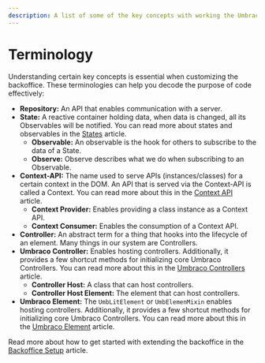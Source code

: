 ```yaml
---
description: A list of some of the key concepts with working the Umbraco Backoffice.
---
```


# Terminology

Understanding certain key concepts is essential when customizing the backoffice. These terminologies can help you decode the purpose of code effectively:

* **Repository:** An API that enables communication with a server.
* **State:** A reactive container holding data, when data is changed, all its Observables will be notified. You can read more about states and observables in the [States](states.md) article.
  * **Observable:** An observable is the hook for others to subscribe to the data of a State.
  * **Observe:** Observe describes what we do when subscribing to an Observable.
* **Context-API:** The name used to serve APIs (instances/classes) for a certain context in the DOM. An API that is served via the Context-API is called a Context. You can read more about this in the [Context API](context-api/) article.
  * **Context Provider:** Enables providing a class instance as a Context API.
  * **Context Consumer:** Enables the consumption of a Context API.
* **Controller:** An abstract term for a thing that hooks into the lifecycle of an element. Many things in our system are Controllers.
* **Umbraco Controller:** Enables hosting controllers. Additionally, it provides a few shortcut methods for initializing core Umbraco Controllers. You can read more about this in the [Umbraco Controllers](umbraco-controller/) article.
  * **Controller Host:** A class that can host controllers.
  * **Controller Host Element:** The element that can host controllers.
* **Umbraco Element:** The `UmbLitElement` or `UmbElemenMixin` enables hosting controllers. Additionally, it provides a few shortcut methods for initializing core Umbraco Controllers. You can read more about this in the [Umbraco Element](umbraco-element/) article.

Read more about how to get started with extending the backoffice in the [Backoffice Setup](../extending-overview/) article.
